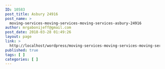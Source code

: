 ```yaml
---
ID: 10583
post_title: Asbury 24916
post_name: >
  moving-services-moving-services-moving-services-asbury-24916
author: mrgabonijeff@gmail.com
post_date: 2018-03-28 01:49:26
layout: page
link: >
  http://localhost/wordpress/moving-services-moving-services-moving-services-asbury-24916/
published: true
tags: [ ]
categories: [ ]
---
```

